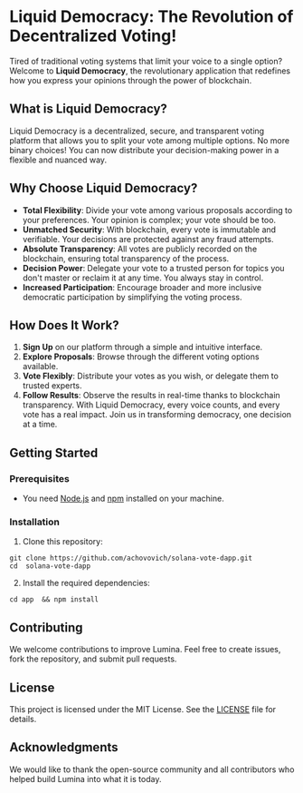 # Liquid Democracy: The Revolution of Decentralized Voting!

Tired of traditional voting systems that limit your voice to a single option? Welcome to __Liquid Democracy__, the revolutionary application that redefines how you express your opinions through the power of blockchain.

## What is Liquid Democracy?

Liquid Democracy is a decentralized, secure, and transparent voting platform that allows you to split your vote among multiple options. No more binary choices! You can now distribute your decision-making power in a flexible and nuanced way.

## Why Choose Liquid Democracy?

- __Total Flexibility__: Divide your vote among various proposals according to your preferences. Your opinion is complex; your vote should be too.
- __Unmatched Security__: With blockchain, every vote is immutable and verifiable. Your decisions are protected against any fraud attempts.
- __Absolute Transparency__: All votes are publicly recorded on the blockchain, ensuring total transparency of the process.
- __Decision Power__: Delegate your vote to a trusted person for topics you don't master or reclaim it at any time. You always stay in control.
- __Increased Participation__: Encourage broader and more inclusive democratic participation by simplifying the voting process.
## How Does It Work?

1. __Sign Up__ on our platform through a simple and intuitive interface.
2. __Explore Proposals__: Browse through the different voting options available.
3. __Vote Flexibly__: Distribute your votes as you wish, or delegate them to trusted experts.
4. __Follow Results__: Observe the results in real-time thanks to blockchain transparency.
With Liquid Democracy, every voice counts, and every vote has a real impact. Join us in transforming democracy, one decision at a time.


## Getting Started

### Prerequisites

- You need [Node.js](https://nodejs.org/) and [npm](https://docs.npmjs.com/cli/v10/commands/npm-install) installed on your machine.

### Installation

1. Clone this repository:

```
git clone https://github.com/achovovich/solana-vote-dapp.git
cd  solana-vote-dapp
```

2. Install the required dependencies:

```
cd app  && npm install
```

## Contributing

We welcome contributions to improve Lumina. Feel free to create issues, fork the repository, and submit pull requests.

## License

This project is licensed under the MIT License. See the [LICENSE](LICENSE) file for details.

## Acknowledgments

We would like to thank the open-source community and all contributors who helped build Lumina into what it is today.



